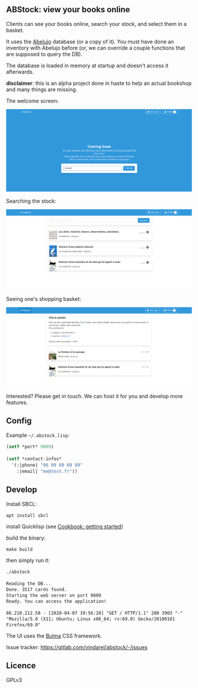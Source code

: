## ABStock: view your books online

Clients can see your books online, search your stock, and select them
in a basket.

It uses the [Abelujo](http://abelujo.cc/) database (or a copy of
it). You must have done an inventory with Abelujo before (or, we can
override a couple functions that are supposed to query the DB).

The database is loaded in memory at startup and doesn't access it
afterwards.

**disclaimer**: this is an alpha project done in haste to help an
actual bookshop and many things are missing.

The welcome screen:

![](welcome.png)

Searching the stock:

![welcome screen](search.png "welcome screen")

Seeing one's shopping basket:

![](basket.png)

Interested? Please get in touch. We can host it for you and develop more features.


## Config

Example `~/.abstock.lisp`:

~~~lisp
(setf *port* 9889)

(setf *contact-infos*
  '(:|phone| "06 09 09 09 09"
    :|email| "me@test.fr"))
~~~

## Develop

Install SBCL:

    apt install sbcl

install Quicklisp (see [Cookbook: getting started](https://lispcookbook.github.io/cl-cookbook/getting-started.html))

build the binary:

    make build

then simply run it:

```
./abstock

Reading the DB...
Done. 3517 cards found.
Starting the web server on port 9889
Ready. You can access the application!

86.210.212.58 - [2020-04-07 19:56:28] "GET / HTTP/1.1" 200 3903 "-" "Mozilla/5.0 (X11; Ubuntu; Linux x86_64; rv:69.0) Gecko/20100101 Firefox/69.0"
```

The UI uses the [Bulma](https://bulma.io) CSS framework.

Issue tracker: https://gitlab.com/vindarel/abstock/-/issues

## Licence

GPLv3
